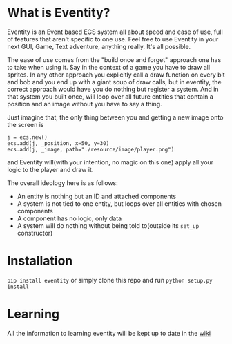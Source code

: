 # What is Eventity?
Eventity is an Event based ECS system all about speed and ease of use, full of features that aren't specific to one use. Feel free to use Eventity in your next GUI, Game, Text adventure, anything really. It's all possible.

The ease of use comes from the "build once and forget" approach one has to take when using it. Say in the context of a game you have to draw all sprites. In any other approach you explicitly call a draw function on every bit and bob and you end up with a giant soup of draw calls, but in eventity, the correct approach would have you do nothing but register a system. And in that system you built once, will loop over all future entities that contain a position and an image without you have to say a thing.

Just imagine that, the only thing between you and getting a new image onto the screen is

```
j = ecs.new()
ecs.add(j, _position, x=50, y=30)
ecs.add(j, _image, path="./resource/image/player.png")
```
and Eventity will(with your intention, no magic on this one) apply all your logic to the player and draw it.

The overall ideology here is as follows:
- An entity is nothing but an ID and attached components
- A system is not tied to one entity, but loops over all entities with chosen components
- A component has no logic, only data
- A system will do nothing without being told to(outside its `set_up` constructor)

# Installation
`pip install eventity` or simply clone this repo and run `python setup.py install`

# Learning
All the information to learning eventity will be kept up to date in the [wiki](https://github.com/JonSnowbd/Eventity/wiki)
